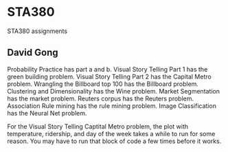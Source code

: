 # STA380
STA380 assignments
## David Gong


Probability Practice has part a and b.
Visual Story Telling Part 1 has the green building problem.
Visual Story Telling Part 2 has the Capital Metro problem.
Wrangling the Billboard top 100 has the Billboard problem.
Clustering and Dimensionality has the Wine problem.
Market Segmentation has the market problem.
Reuters corpus has the Reuters problem.
Association Rule mining has the rule mining problem.
Image Classification has the Neural Net problem.


For the Visual Story Telling Captital Metro problem, the plot with temperature, ridership, and day of the week takes a while to run for some reason. You may have to run that block of code a few times before it works.

